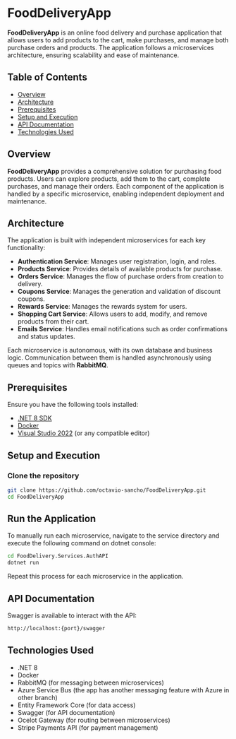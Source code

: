 # FoodDeliveryApp

**FoodDeliveryApp** is an online food delivery and purchase application that allows users to add products to the cart, make purchases, and manage both purchase orders and products. The application follows a microservices architecture, ensuring scalability and ease of maintenance.

## Table of Contents

- [Overview](#overview)
- [Architecture](#architecture)
- [Prerequisites](#prerequisites)
- [Setup and Execution](#setup-and-execution)
- [API Documentation](#api-documentation)
- [Technologies Used](#technologies-used)

## Overview

**FoodDeliveryApp** provides a comprehensive solution for purchasing food products. Users can explore products, add them to the cart, complete purchases, and manage their orders. Each component of the application is handled by a specific microservice, enabling independent deployment and maintenance.

## Architecture

The application is built with independent microservices for each key functionality:

- **Authentication Service**: Manages user registration, login, and roles.
- **Products Service**: Provides details of available products for purchase.
- **Orders Service**: Manages the flow of purchase orders from creation to delivery.
- **Coupons Service**: Manages the generation and validation of discount coupons.
- **Rewards Service**: Manages the rewards system for users.
- **Shopping Cart Service**: Allows users to add, modify, and remove products from their cart.
- **Emails Service**: Handles email notifications such as order confirmations and status updates.



Each microservice is autonomous, with its own database and business logic. Communication between them is handled asynchronously using queues and topics with **RabbitMQ**.

## Prerequisites

Ensure you have the following tools installed:

- [.NET 8 SDK](https://dotnet.microsoft.com/download/dotnet/8.0)
- [Docker](https://www.docker.com/)
- [Visual Studio 2022](https://visualstudio.microsoft.com/) (or any compatible editor)

## Setup and Execution

### Clone the repository

```bash
git clone https://github.com/octavio-sancho/FoodDeliveryApp.git
cd FoodDeliveryApp
```
## Run the Application

To manually run each microservice, navigate to the service directory and execute the following command on dotnet console:

```bash
cd FoodDelivery.Services.AuthAPI
dotnet run
```
Repeat this process for each microservice in the application.

## API Documentation

Swagger is available to interact with the API:

```bash
http://localhost:{port}/swagger
```

## Technologies Used

- .NET 8
- Docker
- RabbitMQ (for messaging between microservices)
- Azure Service Bus (the app has another messaging feature with Azure in other branch)
- Entity Framework Core (for data access)
- Swagger (for API documentation)
- Ocelot Gateway (for routing between microservices)
- Stripe Payments API (for payment management)
